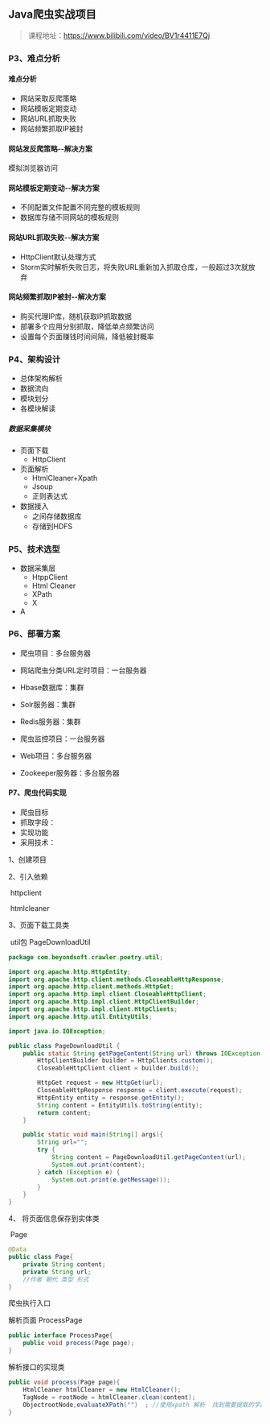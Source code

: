 ## Java爬虫实战项目

> 课程地址：https://www.bilibili.com/video/BV1r4411E7Qj

### P3、难点分析

#### 难点分析

- 网站采取反爬策略
- 网站模板定期变动
- 网站URL抓取失败
- 网站频繁抓取IP被封

#### 网站发反爬策略--解决方案

模拟浏览器访问

#### 网站模板定期变动--解决方案

- 不同配置文件配置不同完整的模板规则
- 数据库存储不同网站的模板规则

#### 网站URL抓取失败--解决方案

- HttpClient默认处理方式
- Storm实时解析失败日志，将失败URL重新加入抓取仓库，一般超过3次就放弃

#### 网站频繁抓取IP被封--解决方案

- 购买代理IP库，随机获取IP抓取数据
- 部署多个应用分别抓取，降低单点频繁访问
- 设置每个页面赚钱时间间隔，降低被封概率

### P4、架构设计

- 总体架构解析
- 数据流向
- 模块划分
- 各模块解读

##### 数据采集模块

- 页面下载
  - HttpClient
- 页面解析
  - HtmlCleaner+Xpath
  - Jsoup
  - 正则表达式
- 数据接入
  - 之间存储数据库
  - 存储到HDFS

### P5、技术选型

- 数据采集层
  - HtppClient
  - Html Cleaner
  - XPath
  - X
- A



### P6、部署方案

- 爬虫项目：多台服务器

- 网站爬虫分类URL定时项目：一台服务器

- Hbase数据库：集群

- Solr服务器：集群

- Redis服务器：集群

- 爬虫监控项目：一台服务器

- Web项目：多台服务器

- Zookeeper服务器：多台服务器

  

#### P7、爬虫代码实现

- 爬虫目标
- 抓取字段：
- 实现功能
- 采用技术：



1、创建项目

2、引入依赖

​	httpclient

​	htmlcleaner

3、页面下载工具类

​	util包 PageDownloadUtil

```java
package com.beyondsoft.crawler.poetry.util;

import org.apache.http.HttpEntity;
import org.apache.http.client.methods.CloseableHttpResponse;
import org.apache.http.client.methods.HttpGet;
import org.apache.http.impl.client.CloseableHttpClient;
import org.apache.http.impl.client.HttpClientBuilder;
import org.apache.http.impl.client.HttpClients;
import org.apache.http.util.EntityUtils;

import java.io.IOException;

public class PageDownloadUtil {
    public static String getPageContent(String url) throws IOException {
        HttpClientBuilder builder = HttpClients.custom();
        CloseableHttpClient client = builder.build();

        HttpGet request = new HttpGet(url);
        CloseableHttpResponse response = client.execute(request);
        HttpEntity entity = response.getEntity();
        String content = EntityUtils.toString(entity);
        return content;
    }

    public static void main(String[] args){
        String url="";
        try {
            String content = PageDownloadUtil.getPageContent(url);
            System.out.print(content);
        } catch (Exception e) {
            System.out.print(e.getMessage());
        }
    }
}
```

4、 将页面信息保存到实体类

​	Page

```java
@Data
public class Page{
    private String content;
    private String url;
    //作者 朝代 类型 形式
}
```

爬虫执行入口



解析页面 ProcessPage

```java
public interface ProcessPage{
    public void process(Page page);
}
```

解析接口的实现类

```java
public void process(Page page){
	HtmlCleaner htmlCleaner = new HtmlCleaner();
    TagNode = rootNode = htmlCleaner.clean(content);
    ObjectrootNode,evaluateXPath("")  ; //使用xpath 解析  找到需要提取的字段 网站源代码审查元素F12 有复制XPath工具可以复制到这个
}
```

